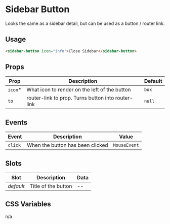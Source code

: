 # Sidebar Button

Looks the same as a sidebar detail, but can be used as a button / router link.

## Usage

```html
<sidebar-button icon="info">Close Sidebar</sidebar-button>
```

## Props
| Prop    | Description                                        | Default |
|---------|----------------------------------------------------|---------|
| `icon`* | What icon to render on the left of the button      | `box`   |
| `to`    | router-link to prop. Turns button into router-link | `null`  |

## Events
| Event   | Description                      | Value        |
|---------|----------------------------------|--------------|
| `click` | When the button has been clicked | `MouseEvent` |

## Slots
| Slot      | Description         | Data |
|-----------|---------------------|------|
| _default_ | Title of the button | --   |

## CSS Variables
n/a
